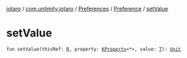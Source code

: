[jotaro](../../../index.md) / [com.unlimity.jotaro](../../index.md) / [Preferences](../index.md) / [Preference](index.md) / [setValue](./set-value.md)

# setValue

`fun setValue(thisRef: `[`R`](index.md#R)`, property: `[`KProperty`](https://kotlinlang.org/api/latest/jvm/stdlib/kotlin.reflect/-k-property/index.html)`<*>, value: `[`T`](index.md#T)`): `[`Unit`](https://kotlinlang.org/api/latest/jvm/stdlib/kotlin/-unit/index.html)